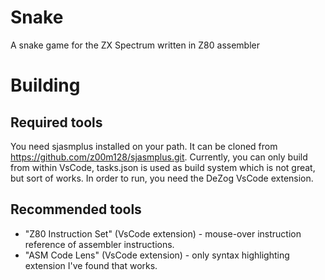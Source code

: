 # Snake
A snake game for the ZX Spectrum written in Z80 assembler

# Building

## Required tools

You need sjasmplus installed on your path. It can be cloned from
https://github.com/z00m128/sjasmplus.git. Currently, you can only
build from within VsCode, tasks.json is used as build system which
is not great, but sort of works. In order to run, you need the
DeZog VsCode extension.

## Recommended tools

- "Z80 Instruction Set" (VsCode extension) - mouse-over instruction reference of assembler instructions.
- "ASM Code Lens" (VsCode extension) - only syntax highlighting extension I've found that works.

